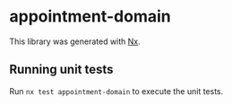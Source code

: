 # appointment-domain

This library was generated with [Nx](https://nx.dev).

## Running unit tests

Run `nx test appointment-domain` to execute the unit tests.
